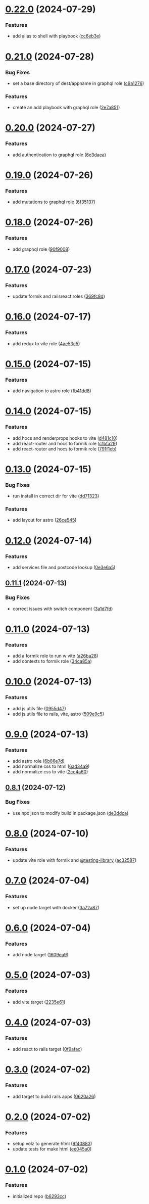 # [0.22.0](https://github.com/cerico/volz/compare/v0.21.0...v0.22.0) (2024-07-29)


### Features

* add alias to shell with playbook ([cc6eb3e](https://github.com/cerico/volz/commit/cc6eb3eaf8f900f9ade9391fb493281b59fb0f18))



# [0.21.0](https://github.com/cerico/volz/compare/v0.20.0...v0.21.0) (2024-07-28)


### Bug Fixes

* set a base directory of dest/appname in graphql role ([c9a1276](https://github.com/cerico/volz/commit/c9a12766aa7ca82bcf3678dda978a22310491dbf))


### Features

* create an add playbook with graphql role ([2e7a851](https://github.com/cerico/volz/commit/2e7a851ffba444c9a520e5e54bb11118c2473841))



# [0.20.0](https://github.com/cerico/volz/compare/v0.19.0...v0.20.0) (2024-07-27)


### Features

* add authentication to graphql role ([6e3daea](https://github.com/cerico/volz/commit/6e3daeaff2b76171b29a1b32a4f93fca55fa17e9))



# [0.19.0](https://github.com/cerico/volz/compare/v0.18.0...v0.19.0) (2024-07-26)


### Features

* add mutations to graphql role ([6f35137](https://github.com/cerico/volz/commit/6f35137951f28a5b71738ba20aa74895b59c35d4))



# [0.18.0](https://github.com/cerico/volz/compare/v0.17.0...v0.18.0) (2024-07-26)


### Features

* add graphql role ([90f9008](https://github.com/cerico/volz/commit/90f90085c89cbb11dffd7261fd56b0aec0fadbf1))



# [0.17.0](https://github.com/cerico/volz/compare/v0.16.0...v0.17.0) (2024-07-23)


### Features

* update formik and railsreact roles ([369fc8d](https://github.com/cerico/volz/commit/369fc8d51f2240798b8cf64ee441abc3efd235c9))



# [0.16.0](https://github.com/cerico/volz/compare/v0.15.0...v0.16.0) (2024-07-17)


### Features

* add redux to vite role ([4ae53c5](https://github.com/cerico/volz/commit/4ae53c5ded26b5ad162e941b9706df926d41d6ee))



# [0.15.0](https://github.com/cerico/volz/compare/v0.14.0...v0.15.0) (2024-07-15)


### Features

* add navigation to astro role ([fb41dd8](https://github.com/cerico/volz/commit/fb41dd87cab42447292f0a188fd67d8c9d42134d))



# [0.14.0](https://github.com/cerico/volz/compare/v0.13.0...v0.14.0) (2024-07-15)


### Features

* add hocs and renderprops hooks to vite ([d481c10](https://github.com/cerico/volz/commit/d481c10c4a814fcb5ceb786b103c50f853f4f90a))
* add react-router and hocs to formik role ([c1bfa29](https://github.com/cerico/volz/commit/c1bfa2984c03abd0bd967c0c9633153c22500466))
* add react-router and hocs to formik role ([791f1eb](https://github.com/cerico/volz/commit/791f1eb4cf0be1aedd8c670d69a9ee01f0dd2d2f))



# [0.13.0](https://github.com/cerico/volz/compare/v0.12.0...v0.13.0) (2024-07-15)


### Bug Fixes

* run install in correct dir for vite ([dd71323](https://github.com/cerico/volz/commit/dd7132367ca004676fc6be3c94b01b7a643721b3))


### Features

* add layout for astro ([26ce545](https://github.com/cerico/volz/commit/26ce545e71d57ffb7f6a990fe6f9a3b047b67a3c))



# [0.12.0](https://github.com/cerico/volz/compare/v0.11.1...v0.12.0) (2024-07-14)


### Features

* add services file and postcode lookup ([0e3e6a5](https://github.com/cerico/volz/commit/0e3e6a5edb3c5fa9520f5c88e46d929006f48afc))



## [0.11.1](https://github.com/cerico/volz/compare/v0.11.0...v0.11.1) (2024-07-13)


### Bug Fixes

* correct issues with switch component ([3a1d7fd](https://github.com/cerico/volz/commit/3a1d7fdc66d8e0ea4c2510d51c21bca603f3929c))



# [0.11.0](https://github.com/cerico/volz/compare/v0.10.0...v0.11.0) (2024-07-13)


### Features

* add a formik role to run w vite ([a26ba28](https://github.com/cerico/volz/commit/a26ba286157fb28e4f87d256f7658e99e9be446f))
* add contexts to formik role ([34ca85a](https://github.com/cerico/volz/commit/34ca85a6c1f24ef061832631f41886a08167ca55))



# [0.10.0](https://github.com/cerico/volz/compare/v0.9.0...v0.10.0) (2024-07-13)


### Features

* add js utils file ([0955d47](https://github.com/cerico/volz/commit/0955d471d0492bd4aa50724195c54761051061ec))
* add js utils file to rails, vite, astro ([509e9c5](https://github.com/cerico/volz/commit/509e9c53fd08f75be692e61911e6da861fa797dc))



# [0.9.0](https://github.com/cerico/volz/compare/v0.8.1...v0.9.0) (2024-07-13)


### Features

* add astro role ([6b86e7d](https://github.com/cerico/volz/commit/6b86e7d5273a5b7bae89372c3786b18f34ec318c))
* add normalize css to html ([6ad34a9](https://github.com/cerico/volz/commit/6ad34a9bd39da260c7c7f440e49155127e9d2caa))
* add normalize css to vite ([2cc4a60](https://github.com/cerico/volz/commit/2cc4a6044533597f146913648bae257369764053))



## [0.8.1](https://github.com/cerico/volz/compare/v0.8.0...v0.8.1) (2024-07-12)


### Bug Fixes

* use npx json to modify build in package.json ([de3ddca](https://github.com/cerico/volz/commit/de3ddcaec0e025a780345f3e6f2ea370d6f0d38e))



# [0.8.0](https://github.com/cerico/volz/compare/v0.7.0...v0.8.0) (2024-07-10)


### Features

* update vite role with formik and [@testing-library](https://github.com/testing-library) ([ac32587](https://github.com/cerico/volz/commit/ac325878dbd03b9ffdad2a44dce696ffcbbe12a4))



# [0.7.0](https://github.com/cerico/volz/compare/v0.6.0...v0.7.0) (2024-07-04)


### Features

* set up node target with docker ([3a72a87](https://github.com/cerico/volz/commit/3a72a870ea13dd690f86dcdd942f7a154512a8b8))



# [0.6.0](https://github.com/cerico/volz/compare/v0.5.0...v0.6.0) (2024-07-04)


### Features

* add node target ([1609ea9](https://github.com/cerico/volz/commit/1609ea933d47dce64c20e4e32eb33a4586e219b5))



# [0.5.0](https://github.com/cerico/volz/compare/v0.4.0...v0.5.0) (2024-07-03)


### Features

* add vite target ([2235e61](https://github.com/cerico/volz/commit/2235e619fdbb4084372b93cda138b31dd52de4ae))



# [0.4.0](https://github.com/cerico/volz/compare/v0.3.0...v0.4.0) (2024-07-03)


### Features

* add react to rails target ([0f9afac](https://github.com/cerico/volz/commit/0f9afac797ba6280871b37c2aef5a431b6c9e9f4))



# [0.3.0](https://github.com/cerico/volz/compare/v0.2.0...v0.3.0) (2024-07-02)


### Features

* add target to build rails apps ([0620a26](https://github.com/cerico/volz/commit/0620a26df12c126b7f7d673b153d041ac27e7cf2))



# [0.2.0](https://github.com/cerico/volz/compare/v0.1.0...v0.2.0) (2024-07-02)


### Features

* setup volz to generate html ([9f40883](https://github.com/cerico/volz/commit/9f4088317417219cd0d1734aed2c62841652f63c))
* update tests for make html ([ee045a0](https://github.com/cerico/volz/commit/ee045a08f9d808db1d95221d8193f37f4c29742a))



# [0.1.0](https://github.com/cerico/volz/compare/b6293cc1e5be1af3af6705c03da3c675e9b34c98...v0.1.0) (2024-07-02)


### Features

* initialized repo ([b6293cc](https://github.com/cerico/volz/commit/b6293cc1e5be1af3af6705c03da3c675e9b34c98))



